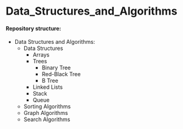 # Data_Structures_and_Algorithms

#### Repository structure:


  - Data Structures and Algorithms:
    - Data Structures
      - Arrays
      - Trees
        - Binary Tree
        - Red-Black Tree
        - B Tree
      - Linked Lists
      - Stack
      - Queue
    - Sorting Algorithms
    - Graph Algorithms
    - Search Algorithms
